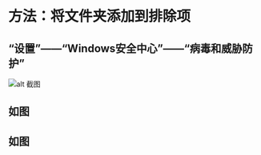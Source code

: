 # 方法：将文件夹添加到排除项
## “设置”——“Windows安全中心”——“病毒和威胁防护”
![alt 截图](https://github.com/SarahYu1997/Learning-notes/blob/master/imgs/1.png)
## 如图

## 如图
 

